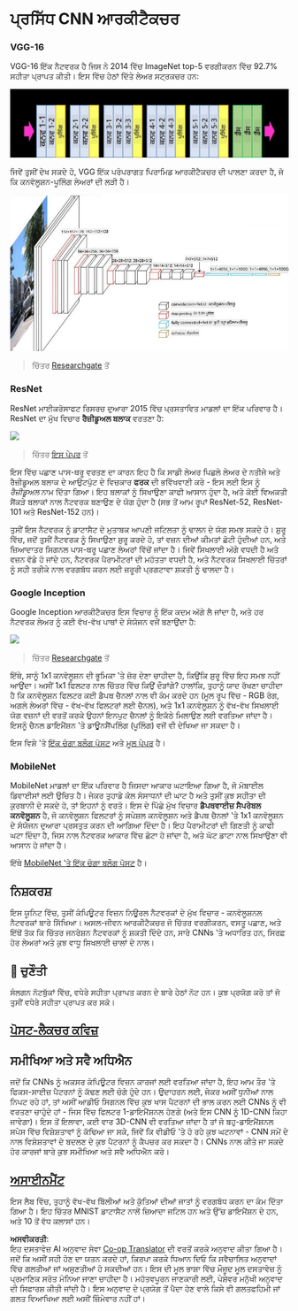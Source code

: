 <!--
CO_OP_TRANSLATOR_METADATA:
{
  "original_hash": "2f7b97b375358cb51a1e098df306bf73",
  "translation_date": "2025-08-26T09:32:35+00:00",
  "source_file": "lessons/4-ComputerVision/07-ConvNets/CNN_Architectures.md",
  "language_code": "pa"
}
-->
# ਪ੍ਰਸਿੱਧ CNN ਆਰਕੀਟੈਕਚਰ

### VGG-16

VGG-16 ਇੱਕ ਨੈਟਵਰਕ ਹੈ ਜਿਸ ਨੇ 2014 ਵਿੱਚ ImageNet top-5 ਵਰਗੀਕਰਨ ਵਿੱਚ 92.7% ਸਹੀਤਾ ਪ੍ਰਾਪਤ ਕੀਤੀ। ਇਸ ਵਿੱਚ ਹੇਠਾਂ ਦਿੱਤੇ ਲੇਅਰ ਸਟ੍ਰਕਚਰ ਹਨ:

![ImageNet Layers](../../../../../translated_images/vgg-16-arch1.d901a5583b3a51baeaab3e768567d921e5d54befa46e1e642616c5458c934028.pa.jpg)

ਜਿਵੇਂ ਤੁਸੀਂ ਦੇਖ ਸਕਦੇ ਹੋ, VGG ਇੱਕ ਪਰੰਪਰਾਗਤ ਪਿਰਾਮਿਡ ਆਰਕੀਟੈਕਚਰ ਦੀ ਪਾਲਣਾ ਕਰਦਾ ਹੈ, ਜੋ ਕਿ ਕਨਵੋਲੂਸ਼ਨ-ਪੂਲਿੰਗ ਲੇਅਰਾਂ ਦੀ ਲੜੀ ਹੈ।

![ImageNet Pyramid](../../../../../translated_images/vgg-16-arch.64ff2137f50dd49fdaa786e3f3a975b3f22615efd13efb19c5d22f12e01451a1.pa.jpg)

> ਚਿੱਤਰ [Researchgate](https://www.researchgate.net/figure/Vgg16-model-structure-To-get-the-VGG-NIN-model-we-replace-the-2-nd-4-th-6-th-7-th_fig2_335194493) ਤੋਂ

### ResNet

ResNet ਮਾਈਕਰੋਸਾਫਟ ਰਿਸਰਚ ਦੁਆਰਾ 2015 ਵਿੱਚ ਪ੍ਰਸਤਾਵਿਤ ਮਾਡਲਾਂ ਦਾ ਇੱਕ ਪਰਿਵਾਰ ਹੈ। ResNet ਦਾ ਮੁੱਖ ਵਿਚਾਰ **ਰੈਜ਼ੀਡੂਅਲ ਬਲਾਕ** ਵਰਤਣਾ ਹੈ:

<img src="images/resnet-block.png" width="300"/>

> ਚਿੱਤਰ [ਇਸ ਪੇਪਰ](https://arxiv.org/pdf/1512.03385.pdf) ਤੋਂ

ਇਸ ਵਿੱਚ ਪਛਾਣ ਪਾਸ-ਥਰੂ ਵਰਤਣ ਦਾ ਕਾਰਨ ਇਹ ਹੈ ਕਿ ਸਾਡੀ ਲੇਅਰ ਪਿਛਲੇ ਲੇਅਰ ਦੇ ਨਤੀਜੇ ਅਤੇ ਰੈਜ਼ੀਡੂਅਲ ਬਲਾਕ ਦੇ ਆਉਟਪੁੱਟ ਦੇ ਵਿਚਕਾਰ **ਫਰਕ** ਦੀ ਭਵਿੱਖਵਾਣੀ ਕਰੇ - ਇਸ ਲਈ ਇਸ ਨੂੰ *ਰੈਜ਼ੀਡੂਅਲ* ਨਾਮ ਦਿੱਤਾ ਗਿਆ। ਇਹ ਬਲਾਕਾਂ ਨੂੰ ਸਿਖਾਉਣਾ ਕਾਫੀ ਆਸਾਨ ਹੁੰਦਾ ਹੈ, ਅਤੇ ਕੋਈ ਵਿਅਕਤੀ ਸੈਂਕੜੇ ਬਲਾਕਾਂ ਨਾਲ ਨੈਟਵਰਕ ਬਣਾਉਣ ਦੇ ਯੋਗ ਹੁੰਦਾ ਹੈ (ਸਭ ਤੋਂ ਆਮ ਰੂਪਾਂ ResNet-52, ResNet-101 ਅਤੇ ResNet-152 ਹਨ)।

ਤੁਸੀਂ ਇਸ ਨੈਟਵਰਕ ਨੂੰ ਡਾਟਾਸੈਟ ਦੇ ਮੁਤਾਬਕ ਆਪਣੀ ਜਟਿਲਤਾ ਨੂੰ ਢਾਲਨ ਦੇ ਯੋਗ ਸਮਝ ਸਕਦੇ ਹੋ। ਸ਼ੁਰੂ ਵਿੱਚ, ਜਦੋਂ ਤੁਸੀਂ ਨੈਟਵਰਕ ਨੂੰ ਸਿਖਾਉਣਾ ਸ਼ੁਰੂ ਕਰਦੇ ਹੋ, ਤਾਂ ਵਜ਼ਨ ਦੀਆਂ ਕੀਮਤਾਂ ਛੋਟੀ ਹੁੰਦੀਆਂ ਹਨ, ਅਤੇ ਜ਼ਿਆਦਾਤਰ ਸਿਗਨਲ ਪਾਸ-ਥਰੂ ਪਛਾਣ ਲੇਅਰਾਂ ਵਿੱਚੋਂ ਜਾਂਦਾ ਹੈ। ਜਿਵੇਂ ਸਿਖਲਾਈ ਅੱਗੇ ਵਧਦੀ ਹੈ ਅਤੇ ਵਜ਼ਨ ਵੱਡੇ ਹੋ ਜਾਂਦੇ ਹਨ, ਨੈਟਵਰਕ ਪੈਰਾਮੀਟਰਾਂ ਦੀ ਮਹੱਤਤਾ ਵਧਦੀ ਹੈ, ਅਤੇ ਨੈਟਵਰਕ ਸਿਖਲਾਈ ਚਿੱਤਰਾਂ ਨੂੰ ਸਹੀ ਤਰੀਕੇ ਨਾਲ ਵਰਗਬੱਧ ਕਰਨ ਲਈ ਜ਼ਰੂਰੀ ਪ੍ਰਗਟਾਵਾ ਸ਼ਕਤੀ ਨੂੰ ਢਾਲਦਾ ਹੈ।

### Google Inception

Google Inception ਆਰਕੀਟੈਕਚਰ ਇਸ ਵਿਚਾਰ ਨੂੰ ਇੱਕ ਕਦਮ ਅੱਗੇ ਲੈ ਜਾਂਦਾ ਹੈ, ਅਤੇ ਹਰ ਨੈਟਵਰਕ ਲੇਅਰ ਨੂੰ ਕਈ ਵੱਖ-ਵੱਖ ਪਾਥਾਂ ਦੇ ਸੰਯੋਜਨ ਵਜੋਂ ਬਣਾਉਂਦਾ ਹੈ:

<img src="images/inception.png" width="400"/>

> ਚਿੱਤਰ [Researchgate](https://www.researchgate.net/figure/Inception-module-with-dimension-reductions-left-and-schema-for-Inception-ResNet-v1_fig2_355547454) ਤੋਂ

ਇੱਥੇ, ਸਾਨੂੰ 1x1 ਕਨਵੋਲੂਸ਼ਨ ਦੀ ਭੂਮਿਕਾ 'ਤੇ ਜ਼ੋਰ ਦੇਣਾ ਚਾਹੀਦਾ ਹੈ, ਕਿਉਂਕਿ ਸ਼ੁਰੂ ਵਿੱਚ ਇਹ ਸਮਝ ਨਹੀਂ ਆਉਂਦਾ। ਅਸੀਂ 1x1 ਫਿਲਟਰ ਨਾਲ ਚਿੱਤਰ ਵਿੱਚ ਕਿਉਂ ਦੌੜਾਂਗੇ? ਹਾਲਾਂਕਿ, ਤੁਹਾਨੂੰ ਯਾਦ ਰੱਖਣਾ ਚਾਹੀਦਾ ਹੈ ਕਿ ਕਨਵੋਲੂਸ਼ਨ ਫਿਲਟਰ ਕਈ ਡੈਪਥ ਚੈਨਲਾਂ ਨਾਲ ਵੀ ਕੰਮ ਕਰਦੇ ਹਨ (ਮੂਲ ਰੂਪ ਵਿੱਚ - RGB ਰੰਗ, ਅਗਲੇ ਲੇਅਰਾਂ ਵਿੱਚ - ਵੱਖ-ਵੱਖ ਫਿਲਟਰਾਂ ਲਈ ਚੈਨਲ), ਅਤੇ 1x1 ਕਨਵੋਲੂਸ਼ਨ ਨੂੰ ਵੱਖ-ਵੱਖ ਸਿਖਲਾਈ ਯੋਗ ਵਜ਼ਨਾਂ ਦੀ ਵਰਤੋਂ ਕਰਕੇ ਉਹਨਾਂ ਇਨਪੁਟ ਚੈਨਲਾਂ ਨੂੰ ਇਕੱਠੇ ਮਿਲਾਉਣ ਲਈ ਵਰਤਿਆ ਜਾਂਦਾ ਹੈ। ਇਸਨੂੰ ਚੈਨਲ ਡਾਇਮੈਂਸ਼ਨ 'ਤੇ ਡਾਊਨਸੈਂਪਲਿੰਗ (ਪੂਲਿੰਗ) ਵਜੋਂ ਵੀ ਦੇਖਿਆ ਜਾ ਸਕਦਾ ਹੈ।

ਇਸ ਵਿਸ਼ੇ 'ਤੇ [ਇੱਕ ਚੰਗਾ ਬਲੌਗ ਪੋਸਟ](https://medium.com/analytics-vidhya/talented-mr-1x1-comprehensive-look-at-1x1-convolution-in-deep-learning-f6b355825578) ਅਤੇ [ਮੂਲ ਪੇਪਰ](https://arxiv.org/pdf/1312.4400.pdf) ਹੈ।

### MobileNet

MobileNet ਮਾਡਲਾਂ ਦਾ ਇੱਕ ਪਰਿਵਾਰ ਹੈ ਜਿਸਦਾ ਆਕਾਰ ਘਟਾਇਆ ਗਿਆ ਹੈ, ਜੋ ਮੋਬਾਈਲ ਡਿਵਾਈਸਾਂ ਲਈ ਉਚਿਤ ਹੈ। ਜੇਕਰ ਤੁਹਾਡੇ ਕੋਲ ਸੰਸਾਧਨਾਂ ਦੀ ਘਾਟ ਹੈ ਅਤੇ ਤੁਸੀਂ ਕੁਝ ਸਹੀਤਾ ਦੀ ਕੁਰਬਾਨੀ ਦੇ ਸਕਦੇ ਹੋ, ਤਾਂ ਇਹਨਾਂ ਨੂੰ ਵਰਤੋ। ਇਸ ਦੇ ਪਿੱਛੇ ਮੁੱਖ ਵਿਚਾਰ **ਡੈਪਥਵਾਈਜ਼ ਸੈਪਰੇਬਲ ਕਨਵੋਲੂਸ਼ਨ** ਹੈ, ਜੋ ਕਨਵੋਲੂਸ਼ਨ ਫਿਲਟਰਾਂ ਨੂੰ ਸਪੇਸ਼ਲ ਕਨਵੋਲੂਸ਼ਨ ਅਤੇ ਡੈਪਥ ਚੈਨਲਾਂ 'ਤੇ 1x1 ਕਨਵੋਲੂਸ਼ਨ ਦੇ ਸੰਯੋਜਨ ਦੁਆਰਾ ਪ੍ਰਸਤੁਤ ਕਰਨ ਦੀ ਆਗਿਆ ਦਿੰਦਾ ਹੈ। ਇਹ ਪੈਰਾਮੀਟਰਾਂ ਦੀ ਗਿਣਤੀ ਨੂੰ ਕਾਫੀ ਘਟਾ ਦਿੰਦਾ ਹੈ, ਜਿਸ ਨਾਲ ਨੈਟਵਰਕ ਆਕਾਰ ਵਿੱਚ ਛੋਟਾ ਹੋ ਜਾਂਦਾ ਹੈ, ਅਤੇ ਘੱਟ ਡਾਟਾ ਨਾਲ ਸਿਖਾਉਣਾ ਵੀ ਆਸਾਨ ਹੋ ਜਾਂਦਾ ਹੈ।

ਇੱਥੇ [MobileNet 'ਤੇ ਇੱਕ ਚੰਗਾ ਬਲੌਗ ਪੋਸਟ](https://medium.com/analytics-vidhya/image-classification-with-mobilenet-cc6fbb2cd470) ਹੈ।

## ਨਿਸ਼ਕਰਸ਼

ਇਸ ਯੂਨਿਟ ਵਿੱਚ, ਤੁਸੀਂ ਕੰਪਿਊਟਰ ਵਿਜ਼ਨ ਨਿਊਰਲ ਨੈਟਵਰਕਾਂ ਦੇ ਮੁੱਖ ਵਿਚਾਰ - ਕਨਵੋਲੂਸ਼ਨਲ ਨੈਟਵਰਕਾਂ ਬਾਰੇ ਸਿੱਖਿਆ। ਅਸਲ-ਜੀਵਨ ਆਰਕੀਟੈਕਚਰ ਜੋ ਚਿੱਤਰ ਵਰਗੀਕਰਨ, ਵਸਤੂ ਪਛਾਣ, ਅਤੇ ਇੱਥੋਂ ਤੱਕ ਕਿ ਚਿੱਤਰ ਜਨਰੇਸ਼ਨ ਨੈਟਵਰਕਾਂ ਨੂੰ ਸ਼ਕਤੀ ਦਿੰਦੇ ਹਨ, ਸਾਰੇ CNNs 'ਤੇ ਅਧਾਰਿਤ ਹਨ, ਸਿਰਫ਼ ਹੋਰ ਲੇਅਰਾਂ ਅਤੇ ਕੁਝ ਵਾਧੂ ਸਿਖਲਾਈ ਚਾਲਾਂ ਦੇ ਨਾਲ।

## 🚀 ਚੁਣੌਤੀ

ਸੰਲਗਨ ਨੋਟਬੁੱਕਾਂ ਵਿੱਚ, ਵਧੇਰੇ ਸਹੀਤਾ ਪ੍ਰਾਪਤ ਕਰਨ ਦੇ ਬਾਰੇ ਹੇਠਾਂ ਨੋਟ ਹਨ। ਕੁਝ ਪ੍ਰਯੋਗ ਕਰੋ ਤਾਂ ਜੋ ਤੁਸੀਂ ਵਧੇਰੇ ਸਹੀਤਾ ਪ੍ਰਾਪਤ ਕਰ ਸਕੋ।

## [ਪੋਸਟ-ਲੈਕਚਰ ਕਵਿਜ਼](https://red-field-0a6ddfd03.1.azurestaticapps.net/quiz/207)

## ਸਮੀਖਿਆ ਅਤੇ ਸਵੈ ਅਧਿਐਨ

ਜਦੋਂ ਕਿ CNNs ਨੂੰ ਅਕਸਰ ਕੰਪਿਊਟਰ ਵਿਜ਼ਨ ਕਾਰਜਾਂ ਲਈ ਵਰਤਿਆ ਜਾਂਦਾ ਹੈ, ਇਹ ਆਮ ਤੌਰ 'ਤੇ ਫਿਕਸ-ਸਾਈਜ਼ ਪੈਟਰਨਾਂ ਨੂੰ ਕੱਢਣ ਲਈ ਚੰਗੇ ਹੁੰਦੇ ਹਨ। ਉਦਾਹਰਨ ਲਈ, ਜੇਕਰ ਅਸੀਂ ਧੁਨੀਆਂ ਨਾਲ ਨਿਪਟ ਰਹੇ ਹਾਂ, ਤਾਂ ਅਸੀਂ ਆਡੀਓ ਸਿਗਨਲ ਵਿੱਚ ਕੁਝ ਖਾਸ ਪੈਟਰਨਾਂ ਦੀ ਭਾਲ ਕਰਨ ਲਈ CNNs ਨੂੰ ਵੀ ਵਰਤਣਾ ਚਾਹੁੰਦੇ ਹਾਂ - ਜਿਸ ਵਿੱਚ ਫਿਲਟਰ 1-ਡਾਇਮੈਂਸ਼ਨਲ ਹੋਣਗੇ (ਅਤੇ ਇਸ CNN ਨੂੰ 1D-CNN ਕਿਹਾ ਜਾਵੇਗਾ)। ਇਸ ਤੋਂ ਇਲਾਵਾ, ਕਈ ਵਾਰ 3D-CNN ਵੀ ਵਰਤਿਆ ਜਾਂਦਾ ਹੈ ਤਾਂ ਜੋ ਬਹੁ-ਡਾਇਮੈਂਸ਼ਨਲ ਸਪੇਸ ਵਿੱਚ ਵਿਸ਼ੇਸ਼ਤਾਵਾਂ ਨੂੰ ਕੱਢਿਆ ਜਾ ਸਕੇ, ਜਿਵੇਂ ਕਿ ਵੀਡੀਓ 'ਤੇ ਹੋ ਰਹੇ ਕੁਝ ਘਟਨਾਵਾਂ - CNN ਸਮੇਂ ਦੇ ਨਾਲ ਵਿਸ਼ੇਸ਼ਤਾਵਾਂ ਦੇ ਬਦਲਣ ਦੇ ਕੁਝ ਪੈਟਰਨਾਂ ਨੂੰ ਕੈਪਚਰ ਕਰ ਸਕਦਾ ਹੈ। CNNs ਨਾਲ ਕੀਤੇ ਜਾ ਸਕਦੇ ਹੋਰ ਕਾਰਜਾਂ ਬਾਰੇ ਕੁਝ ਸਮੀਖਿਆ ਅਤੇ ਸਵੈ ਅਧਿਐਨ ਕਰੋ।

## [ਅਸਾਈਨਮੈਂਟ](lab/README.md)

ਇਸ ਲੈਬ ਵਿੱਚ, ਤੁਹਾਨੂੰ ਵੱਖ-ਵੱਖ ਬਿੱਲੀਆਂ ਅਤੇ ਕੁੱਤਿਆਂ ਦੀਆਂ ਜਾਤਾਂ ਨੂੰ ਵਰਗਬੱਧ ਕਰਨ ਦਾ ਕੰਮ ਦਿੱਤਾ ਗਿਆ ਹੈ। ਇਹ ਚਿੱਤਰ MNIST ਡਾਟਾਸੈਟ ਨਾਲੋਂ ਜ਼ਿਆਦਾ ਜਟਿਲ ਹਨ ਅਤੇ ਉੱਚ ਡਾਇਮੈਂਸ਼ਨ ਦੇ ਹਨ, ਅਤੇ 10 ਤੋਂ ਵੱਧ ਕਲਾਸਾਂ ਹਨ।

**ਅਸਵੀਕਰਤੀ**:  
ਇਹ ਦਸਤਾਵੇਜ਼ AI ਅਨੁਵਾਦ ਸੇਵਾ [Co-op Translator](https://github.com/Azure/co-op-translator) ਦੀ ਵਰਤੋਂ ਕਰਕੇ ਅਨੁਵਾਦ ਕੀਤਾ ਗਿਆ ਹੈ। ਜਦੋਂ ਕਿ ਅਸੀਂ ਸਹੀ ਹੋਣ ਦਾ ਯਤਨ ਕਰਦੇ ਹਾਂ, ਕਿਰਪਾ ਕਰਕੇ ਧਿਆਨ ਦਿਓ ਕਿ ਸਵੈਚਾਲਿਤ ਅਨੁਵਾਦਾਂ ਵਿੱਚ ਗਲਤੀਆਂ ਜਾਂ ਅਸੁਣਤੀਆਂ ਹੋ ਸਕਦੀਆਂ ਹਨ। ਇਸ ਦੀ ਮੂਲ ਭਾਸ਼ਾ ਵਿੱਚ ਮੌਜੂਦ ਮੂਲ ਦਸਤਾਵੇਜ਼ ਨੂੰ ਪ੍ਰਮਾਣਿਕ ਸਰੋਤ ਮੰਨਿਆ ਜਾਣਾ ਚਾਹੀਦਾ ਹੈ। ਮਹੱਤਵਪੂਰਨ ਜਾਣਕਾਰੀ ਲਈ, ਪੇਸ਼ੇਵਰ ਮਨੁੱਖੀ ਅਨੁਵਾਦ ਦੀ ਸਿਫਾਰਸ਼ ਕੀਤੀ ਜਾਂਦੀ ਹੈ। ਇਸ ਅਨੁਵਾਦ ਦੇ ਪ੍ਰਯੋਗ ਤੋਂ ਪੈਦਾ ਹੋਣ ਵਾਲੇ ਕਿਸੇ ਵੀ ਗਲਤਫਹਿਮੀ ਜਾਂ ਗਲਤ ਵਿਆਖਿਆ ਲਈ ਅਸੀਂ ਜ਼ਿੰਮੇਵਾਰ ਨਹੀਂ ਹਾਂ।